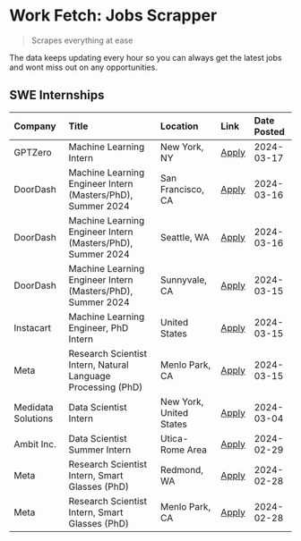 # Work Fetch: Jobs Scrapper
> Scrapes everything at ease

The data keeps updating every hour so you can always get the latest jobs and wont miss out on any opportunities.

## SWE Internships
<!--START_SECTION:workfetch-->
| Company            | Title                                                        | Location                | Link                                                                                                                                                                                                                                                                     | Date Posted   |
|:-------------------|:-------------------------------------------------------------|:------------------------|:-------------------------------------------------------------------------------------------------------------------------------------------------------------------------------------------------------------------------------------------------------------------------|:--------------|
| GPTZero            | Machine Learning Intern                                      | New York, NY            | [Apply](https://www.linkedin.com/jobs/view/machine-learning-intern-at-gptzero-3860723963?position=10&pageNum=0&refId=63oCXblXKRg1PUcgEfW6fw%3D%3D&trackingId=a%2FCRitXWq2lzt%2Fv5zM14jQ%3D%3D&trk=public_jobs_jserp-result_search-card)                                  | 2024-03-17    |
| DoorDash           | Machine Learning Engineer Intern (Masters/PhD), Summer 2024  | San Francisco, CA       | [Apply](https://www.linkedin.com/jobs/view/machine-learning-engineer-intern-masters-phd-summer-2024-at-doordash-3736457737?position=3&pageNum=0&refId=63oCXblXKRg1PUcgEfW6fw%3D%3D&trackingId=LJegmAMZqi8G%2B%2BJlf4ZfgA%3D%3D&trk=public_jobs_jserp-result_search-card) | 2024-03-16    |
| DoorDash           | Machine Learning Engineer Intern (Masters/PhD), Summer 2024  | Seattle, WA             | [Apply](https://www.linkedin.com/jobs/view/machine-learning-engineer-intern-masters-phd-summer-2024-at-doordash-3736455966?position=11&pageNum=0&refId=63oCXblXKRg1PUcgEfW6fw%3D%3D&trackingId=g2PLDO3VQVv%2Bab1rDlynOw%3D%3D&trk=public_jobs_jserp-result_search-card)  | 2024-03-16    |
| DoorDash           | Machine Learning Engineer Intern (Masters/PhD), Summer 2024  | Sunnyvale, CA           | [Apply](https://www.linkedin.com/jobs/view/machine-learning-engineer-intern-masters-phd-summer-2024-at-doordash-3736454973?position=2&pageNum=0&refId=63oCXblXKRg1PUcgEfW6fw%3D%3D&trackingId=PVpAEtl0vEGw2y9UT8fo8w%3D%3D&trk=public_jobs_jserp-result_search-card)     | 2024-03-15    |
| Instacart          | Machine Learning Engineer, PhD Intern                        | United States           | [Apply](https://www.linkedin.com/jobs/view/machine-learning-engineer-phd-intern-at-instacart-3815634369?position=4&pageNum=0&refId=63oCXblXKRg1PUcgEfW6fw%3D%3D&trackingId=kebRGPk2r8ZjL0ObcyFnqA%3D%3D&trk=public_jobs_jserp-result_search-card)                        | 2024-03-15    |
| Meta               | Research Scientist Intern, Natural Language Processing (PhD) | Menlo Park, CA          | [Apply](https://www.linkedin.com/jobs/view/research-scientist-intern-natural-language-processing-phd-at-meta-3858718375?position=13&pageNum=0&refId=63oCXblXKRg1PUcgEfW6fw%3D%3D&trackingId=j96%2FhSimvG4%2BarXd%2FM9s6A%3D%3D&trk=public_jobs_jserp-result_search-card) | 2024-03-15    |
| Medidata Solutions | Data Scientist Intern                                        | New York, United States | [Apply](https://www.linkedin.com/jobs/view/data-scientist-intern-at-medidata-solutions-3810253704?position=12&pageNum=0&refId=63oCXblXKRg1PUcgEfW6fw%3D%3D&trackingId=M0kstJKuPlwOvp%2BEpWAqbg%3D%3D&trk=public_jobs_jserp-result_search-card)                           | 2024-03-04    |
| Ambit Inc.         | Data Scientist Summer Intern                                 | Utica-Rome Area         | [Apply](https://www.linkedin.com/jobs/view/data-scientist-summer-intern-at-ambit-inc-3843121918?position=5&pageNum=0&refId=63oCXblXKRg1PUcgEfW6fw%3D%3D&trackingId=isalJ4cml4srZitmgcrCLg%3D%3D&trk=public_jobs_jserp-result_search-card)                                | 2024-02-29    |
| Meta               | Research Scientist Intern, Smart Glasses (PhD)               | Redmond, WA             | [Apply](https://www.linkedin.com/jobs/view/research-scientist-intern-smart-glasses-phd-at-meta-3811304794?position=9&pageNum=0&refId=63oCXblXKRg1PUcgEfW6fw%3D%3D&trackingId=vRXaTX2vBohITpYdaZIPuA%3D%3D&trk=public_jobs_jserp-result_search-card)                      | 2024-02-28    |
| Meta               | Research Scientist Intern, Smart Glasses (PhD)               | Menlo Park, CA          | [Apply](https://www.linkedin.com/jobs/view/research-scientist-intern-smart-glasses-phd-at-meta-3811308332?position=14&pageNum=0&refId=63oCXblXKRg1PUcgEfW6fw%3D%3D&trackingId=jupypvVMA41KyKbL7Gn4QQ%3D%3D&trk=public_jobs_jserp-result_search-card)                     | 2024-02-28    |
<!--END_SECTION:workfetch-->
